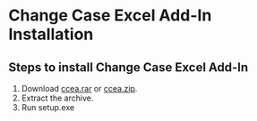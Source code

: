 # Change Case Excel Add-In Installation

## Steps to install Change Case Excel Add-In

1. Download [ccea.rar](ccea.rar?raw=true "Download RAR Archive") or [ccea.zip](ccea.zip?raw=true "Download ZIP Archive").
2. Extract the archive.
3. Run setup.exe
